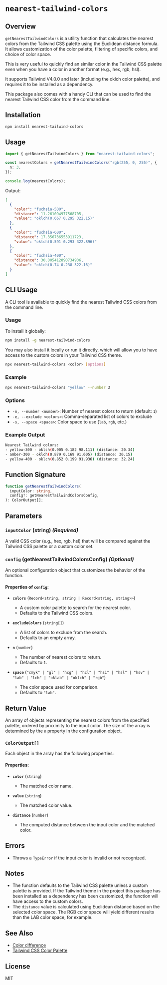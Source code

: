 # `nearest-tailwind-colors`

## Overview

`getNearestTailwindColors` is a utility function that calculates the nearest colors from the Tailwind CSS palette using the Euclidean distance formula. It allows customization of the color palette, filtering of specific colors, and choice of color space.

This is very useful to quickly find an similar color in the Tailwind CSS palette even when you have a color in another format (e.g., hex, rgb, hsl).

It supports Tailwind V4.0.0 and later (including the oklch color palette), and requires it to be installed as a dependency.

This package also comes with a handy CLI that can be used to find the nearest Tailwind CSS color from the command line.

## Installation

```bash
npm install nearest-tailwind-colors
```

## Usage

```typescript
import { getNearestTailwindColors } from "nearest-tailwind-colors";

const nearestColors = getNearestTailwindColors("rgb(255, 0, 255)", {
  n: 3,
});

console.log(nearestColors);
```

Output:

```json
[
  {
    "color": "fuchsia-500",
    "distance": 11.261094977568705,
    "value": "oklch(0.667 0.295 322.15)"
  },
  {
    "color": "fuchsia-600",
    "distance": 17.356736553911723,
    "value": "oklch(0.591 0.293 322.896)"
  },
  {
    "color": "fuchsia-400",
    "distance": 30.005412890734906,
    "value": "oklch(0.74 0.238 322.16)"
  }
]
```

## CLI Usage

A CLI tool is available to quickly find the nearest Tailwind CSS colors from the command line.

### Usage

To install it globally:

```sh
npm install -g nearest-tailwind-colors
```

You may also install it locally or run it directly, which will allow you to have access to the custom colors in your Tailwind CSS theme.

```sh
npx nearest-tailwind-colors <color> [options]
```

### Example

```sh
npx nearest-tailwind-colors "yellow" --number 3
```

### Options

- `-n, --number <number>`: Number of nearest colors to return (default: `1`)
- `-e, --exclude <colors>`: Comma-separated list of colors to exclude
- `-s, --space <space>`: Color space to use (`lab`, `rgb`, etc.)

### Example Output

```sh
Nearest Tailwind colors:
- yellow-300 - oklch(0.905 0.182 98.111) (distance: 20.34)
- amber-300 - oklch(0.879 0.169 91.605) (distance: 30.15)
- yellow-400 - oklch(0.852 0.199 91.936) (distance: 32.24)
```

## Function Signature

```typescript
function getNearestTailwindColors(
  inputColor: string,
  config?: getNearestTailwindColorsConfig,
): ColorOutput[];
```

## Parameters

### `inputColor` (string) _(Required)_

A valid CSS color (e.g., hex, rgb, hsl) that will be compared against the Tailwind CSS palette or a custom color set.

### `config` (getNearestTailwindColorsConfig) _(Optional)_

An optional configuration object that customizes the behavior of the function.

#### Properties of `config`:

- **`colors`** (`Record<string, string | Record<string, string>>`)

  - A custom color palette to search for the nearest color.
  - Defaults to the Tailwind CSS colors.

- **`excludeColors`** (`string[]`)

  - A list of colors to exclude from the search.
  - Defaults to an empty array.

- **`n`** (`number`)

  - The number of nearest colors to return.
  - Defaults to `1`.

- **`space`** (`"cmyk" | "gl" | "hcg" | "hcl" | "hsi" | "hsl" | "hsv" | "lab" | "lch" | "oklab" | "oklch" | "rgb"`)
  - The color space used for comparison.
  - Defaults to `"lab"`.

## Return Value

An array of objects representing the nearest colors from the specified palette, ordered by proximity to the input color. The size of the array is determined by the `n` property in the configuration object.

### `ColorOutput[]`

Each object in the array has the following properties:

#### Properties:

- **`color`** (`string`)

  - The matched color name.

- **`value`** (`string`)

  - The matched color value.

- **`distance`** (`number`)

  - The computed distance between the input color and the matched color.

## Errors

- Throws a `TypeError` if the input color is invalid or not recognized.

## Notes

- The function defaults to the Tailwind CSS palette unless a custom palette is provided. If the Tailwind theme in the project this package has been installed as a dependency has been customized, the function will have access to the custom colors.
- The `distance` value is calculated using Euclidean distance based on the selected color space. The RGB color space will yield different results than the LAB color space, for example.

## See Also

- [Color difference](https://en.wikipedia.org/wiki/Color_difference)
- [Tailwind CSS Color Palette](https://tailwindcss.com/docs/customizing-colors)

## License

MIT
